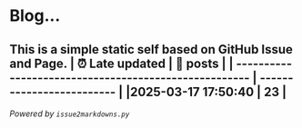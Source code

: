 # Blog...
This is a simple static self based on GitHub Issue and Page.
| :alarm_clock: Late updated                            | :page_facing_up: posts |
| ----------------------------------------------------- | ------------------------- |
|2025-03-17 17:50:40 | 23 |
---
*Powered by `issue2markdowns.py`*